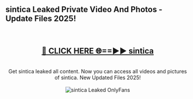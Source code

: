 <h2>sintica Leaked Private Video And Photos - Update Files 2025!</h2>
<br>
<div align="center">
<h2><a href="https://top-ai-tools.click/QrbHav" rel="nofollow">🔴 CLICK HERE 🌐==►► sintica</a></h2>
<br>
Get sintica leaked all content. Now you can access all videos and pictures of sintica. New Updated Files 2025!
<br>
<br>
<a href="https://top-ai-tools.click/QrbHav" rel="nofollow" data-target="animated-image.originalLink"><img src="https://i.ibb.co.com/WyWwxjT/player-gif2.gif" alt="sintica Leaked  OnlyFans" style="max-width: 100%; display: inline-block;" data-target="animated-image.originalImage"></a>
</div>
<br>
